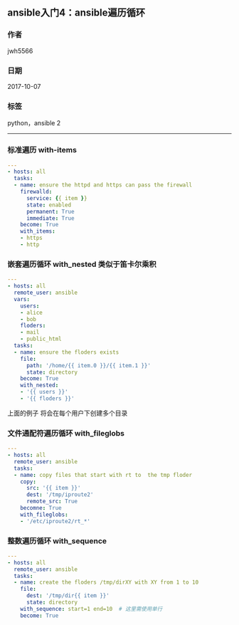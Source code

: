 ## ansible入门4：ansible遍历循环
### 作者               
jwh5566                
                
### 日期              
2017-10-07                  
### 标签              
python，ansible 2

---
### 标准遍历 with-items
```yaml
---
- hosts: all
  tasks:
  - name: ensure the httpd and https can pass the firewall
    firewalld:
      service: {{ item }}
      state: enabled
      permanent: True
      immediate: True
    become: True
    with_items:
    - https
    - http
```

### 嵌套遍历循环 with_nested  类似于笛卡尔乘积
```yaml
---
- hosts: all
  remote_user: ansible
  vars:
    users:
    - alice
    - bob
    floders:
    - mail
    - public_html
  tasks:
  - name: ensure the floders exists
    file: 
      path: '/home/{{ item.0 }}/{{ item.1 }}'
      state: directory
    become: True
    with_nested:
    - '{{ users }}'
    - '{{ floders }}'
```
上面的例子 将会在每个用户下创建多个目录

### 文件通配符遍历循环 with_fileglobs
```yaml
---
- hosts: all
  remote_user: ansible
  tasks:
  - name: copy files that start with rt to  the tmp floder
    copy:
      src: '{{ item }}'
      dest: '/tmp/iproute2'
      remote_src: True
    becomne: True
    with_fileglobs:
    - '/etc/iproute2/rt_*'
```

### 整数遍历循环 with_sequence
```yaml
---
- hosts: all
  remote_user: ansible
  tasks:
  - name: create the floders /tmp/dirXY with XY from 1 to 10
    file:
      dest: '/tmp/dir{{ item }}'
      state: directory
    with_sequence: start=1 end=10  # 这里需使用单行
    become: True
```